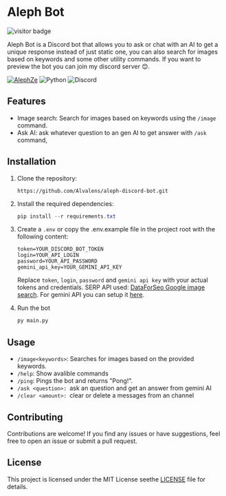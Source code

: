 # Aleph Bot

![visitor badge](https://visitor-badge.laobi.icu/badge?page_id=alvalens.visitor-badge)

Aleph Bot is a Discord bot that allows you to ask or chat with an AI to get a unique response instead of just static one, you can also search for images based on keywords and some other utility commands. If you want to preview the bot you can join my discord server 😊.

[![AlephZe](https://dcbadge.vercel.app/api/server/cZH93kM)](https://discord.gg/cZH93kM) ![Python](https://img.shields.io/badge/python-3670A0?style=for-the-badge&logo=python&logoColor=ffdd54) ![Discord](https://img.shields.io/badge/Discord-%235865F2.svg?style=for-the-badge&logo=discord&logoColor=white)

## Features

- Image search: Search for images based on keywords using the `/image` command.
- Ask AI: ask whatever question to an gen AI to get answer with `/ask `command,

## Installation

1. Clone the repository:

   ```git
   https://github.com/Alvalens/aleph-discord-bot.git
   ```
2. Install the required dependencies:

   ```powershell
   pip install --r requirements.txt
   ```
3. Create a `.env` or copy the .env.example file in the project root with the following content:

   ```
   token=YOUR_DISCORD_BOT_TOKEN
   login=YOUR_API_LOGIN
   password=YOUR_API_PASSWORD
   gemini_api_key=YOUR_GEMINI_API_KEY
   ```

   Replace `token`, `login`,  `password` and `gemini api key` with your actual tokens and credentials. SERP API used: [DataForSeo Google image search](https://dataforseo.com/). For gemini API you can setup it [here](https://aistudio.google.com/ "ai studio").
4. Run the bot

   ```python
   py main.py
   ```

## Usage

* `/image<keywords>`: Searches for images based on the provided keywords.
* `/help`: Show avalible commands
* `/ping`: Pings the bot and returns "Pong!".
* `/ask <question>: `ask an question and get an answer from gemini AI
* `/clear <amount>: `clear or delete a messages from an channel

## Contributing

Contributions are welcome! If you find any issues or have suggestions, feel free to open an issue or submit a pull request.

## License

This project is licensed under the MIT License seethe [LICENSE](LICENSE) file for details.
